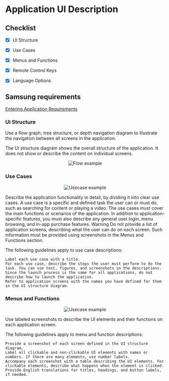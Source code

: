 # Application UI Description

## Checklist

- [X] UI Structure
- [X] Use Cases
- [X] Menus and Functions
- [X] Remote Control Keys
- [X] Language Options


## Samsung requirements

[Entering Application Requirements ](https://developer.samsung.com/tv-seller-office/checklists-for-distribution/application-ui-description.html)


### UI Structure

Use a flow graph, tree structure, or depth navigation diagram to illustrate the navigation between all screens in the application.

The UI structure diagram shows the overall structure of the application. It does not show or describe the content on individual screens.

<p align="center">
<img alt="Flow example" src="https://developer.samsung.com/media/3111/flowgraph_2018-04-06.png"/>
</p>

### Use Cases


<p align="center">
<img alt="Usecase example" src="https://developer.samsung.com/media/3296/userlogin_slide.png"/>
</p>


Describe the application functionality in detail, by dividing it into clear use cases. A use case is a specific and defined task the user can or must do, such as searching for content or playing a video. The use cases must cover the main functions or scenarios of the application. In addition to application-specific features, you must also describe any general user login, menu browsing, and in-app purchase features.
Warning
Do not provide a list of application screens, describing what the user can do on each screen. Such information must be provided using screenshots in the Menus and Functions section.

The following guidelines apply to use case descriptions:

    Label each use case with a title.
    For each use case, describe the steps the user must perform to do the task. You can use text, figures, and screenshots in the descriptions.
    Since the launch process is the same for all applications, do not describe how to launch the application.
    Refer to application screens with the names you have defined for them in the UI structure diagram.

###  Menus and Functions


<p align="center">
<img alt="Usecase example" src="https://developer.samsung.com/media/3245/numberlabels_redesigned.png"/>
</p>

Use labeled screenshots to describe the UI elements and their functions on each application screen.

The following guidelines apply to menu and function descriptions:

    Provide a screenshot of each screen defined in the UI structure diagram.
    Label all clickable and non-clickable UI elements with names or numbers. If there are many elements, use number labels.
    Accompany each screenshot with a table describing the UI elements. For clickable elements, describe what happens when the element is clicked.
    Provide English translations for titles, headings, and button labels, if needed.
